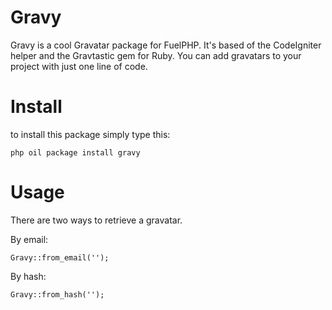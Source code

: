 # Gravy

Gravy is a cool Gravatar package for FuelPHP. It's based of the CodeIgniter helper and the Gravtastic gem for Ruby.
You can add gravatars to your project with just one line of code.

# Install

to install this package simply type this:

	php oil package install gravy

# Usage

There are two ways to retrieve a gravatar. 

By email:

	Gravy::from_email('');

By hash:

	Gravy::from_hash('');